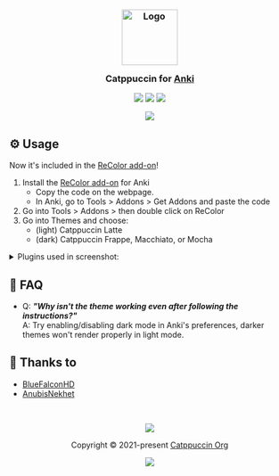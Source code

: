 <h3 align="center">
	<img src="https://raw.githubusercontent.com/catppuccin/catppuccin/main/assets/logos/exports/1544x1544_circle.png" width="100" alt="Logo"/><br/>
	<img src="https://raw.githubusercontent.com/catppuccin/catppuccin/main/assets/misc/transparent.png" height="30" width="0px"/>
	Catppuccin for <a href="https://apps.ankiweb.net/">Anki</a>
	<img src="https://raw.githubusercontent.com/catppuccin/catppuccin/main/assets/misc/transparent.png" height="30" width="0px"/>
</h3>

<p align="center">
	<a href="https://github.com/catppuccin/anki/stargazers"><img src="https://img.shields.io/github/stars/catppuccin/anki?colorA=363a4f&colorB=b7bdf8&style=for-the-badge"></a>
	<a href="https://github.com/catppuccin/anki/issues"><img src="https://img.shields.io/github/issues/catppuccin/anki?colorA=363a4f&colorB=f5a97f&style=for-the-badge"></a>
	<a href="https://github.com/catppuccin/anki/contributors"><img src="https://img.shields.io/github/contributors/catppuccin/anki?colorA=363a4f&colorB=a6da95&style=for-the-badge"></a>
</p>

<p align="center">
	<img src="./assets/preview.png">
</p>

## ⚙️ Usage

Now it's included in the [ReColor add-on](https://ankiweb.net/shared/info/688199788)!

1. Install the [ReColor add-on](https://ankiweb.net/shared/info/688199788) for Anki
    - Copy the code on the webpage.
    - In Anki, go to Tools > Addons > Get Addons and paste the code
3. Go into Tools > Addons > then double click on ReColor
4. Go into Themes and choose:
    - (light) Catppuccin Latte
    - (dark) Catppuccin Frappe, Macchiato, or Mocha
<details>
	<summary>Plugins used in screenshot:</summary>
	<ul>
		<li>Ankicord - Discord RPC.</li>
		<li>Button Colours Good Again - Change button colors. </li>
		<li>Change Interface Font - Change interface font. (**Inter** for the screenshots) </li>
		<li>Clickable Tags v20 - Make tags clickable.</li>
    <li>CrowdAnki - Use decks hosted on the web.</li>
    <li>Custom Background Image and Gear Icon - Change the background image of Anki. (disabled in screenshot)</li>
    <li>Editor Live Preview - Generates a live preview of the card while in the editor.</li>
    <li>Image Occlusion Enchanced for Anki 21 - Converts images into questions using labels.</li>
    <li>More Decks Stats and Time Left - Advanced statistics.</li>
    <li>Quizlet to Anki 21 Importer with audio support - Import Quizlets and the TTS.</li>
    <li>ReColor - Theming the application.</li>
    <li>Review Heatmap - Show a Github-like heatmap of cards reviewed per day.</li>
    <li>True Retention - Shows retention rate for mature cards.</li>
    <li>Wrapper meta-addons - Adds custom buttons for adding wrapper tags in the editor.</li>
	</ul>
</details>

## 🙋 FAQ

-	Q: **_"Why isn't the theme working even after following the instructions?"_**\
	A: Try enabling/disabling dark mode in Anki's preferences, darker themes won't render properly in light mode.

## 💝 Thanks to

- [BlueFalconHD](https://github.com/bluefalconhd)
- [AnubisNekhet](https://github.com/AnubisNekhet)

&nbsp;

<p align="center">
	<img src="https://raw.githubusercontent.com/catppuccin/catppuccin/main/assets/footers/gray0_ctp_on_line.svg?sanitize=true" />
</p>

<p align="center">
	Copyright &copy; 2021-present <a href="https://github.com/catppuccin" target="_blank">Catppuccin Org</a>
</p>

<p align="center">
	<a href="https://github.com/catppuccin/catppuccin/blob/main/LICENSE"><img src="https://img.shields.io/static/v1.svg?style=for-the-badge&label=License&message=MIT&logoColor=d9e0ee&colorA=363a4f&colorB=b7bdf8"/></a>
</p>

